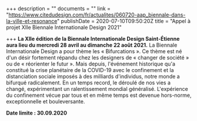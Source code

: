+++
description = ""
documents = ""
link = "https://www.citedudesign.com/fr/actualites/060720-aap_biennale-dans-la-ville-et-resonance"
publishDate = 2020-07-10T09:50:20Z
title = "Appel à projet XIIe Biennale Internationale Design 2021"

+++
**La XIIe édition de la Biennale Internationale Design Saint-Étienne aura lieu du mercredi 28 avril au dimanche 22 août 2021.** La Biennale Internationale Design a pour thème les « Bifurcations ». Ce thème est né d'un désir fortement répandu chez les designers de « changer de société » ou de « réorienter le futur ». Mais depuis, l'événement historique qu'a constitué la crise planétaire de la COVID-19 avec le confinement et la distanciation sociale imposés à des milliards d'individus, notre monde a bifurqué radicalement. En un temps record, le déroulé de nos vies a changé, expérimentant un ralentissement mondial généralisé. L'expérience du confinement vécue par tous et en même temps est devenue hors-norme, exceptionnelle et bouleversante.

**Date limite : 30.09.2020**